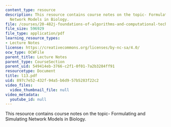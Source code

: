 ```yaml
---
content_type: resource
description: This resource contains course notes on the topic- Formulating and Simulating
  Network Models in Biology.
file: /courses/20-482j-foundations-of-algorithms-and-computational-techniques-in-systems-biology-spring-2006/897c7e52432f94a5b6d957b5283f22c2_l13.pdf
file_size: 596929
file_type: application/pdf
learning_resource_types:
- Lecture Notes
license: https://creativecommons.org/licenses/by-nc-sa/4.0/
ocw_type: OCWFile
parent_title: Lecture Notes
parent_type: CourseSection
parent_uid: 549414eb-3766-c2f1-0f01-7a2b3284ff91
resourcetype: Document
title: l13.pdf
uid: 897c7e52-432f-94a5-b6d9-57b5283f22c2
video_files:
  video_thumbnail_file: null
video_metadata:
  youtube_id: null
---
```

This resource contains course notes on the topic- Formulating and Simulating Network Models in Biology.